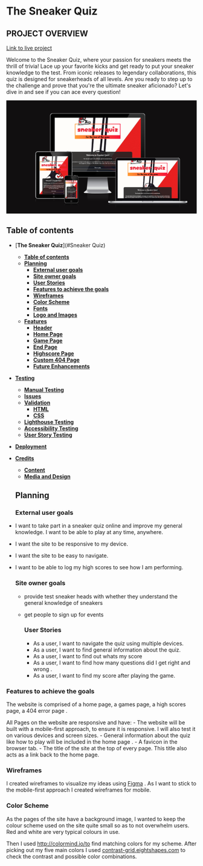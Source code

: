 # The Sneaker Quiz

## PROJECT OVERVIEW

[Link to live project](https://smbiko.github.io/sneaker-quiz/) 

Welcome to the Sneaker Quiz, where your passion for sneakers meets the thrill of trivia! Lace up your favorite kicks and get ready to put your sneaker knowledge to the test. From iconic releases to legendary collaborations, this quiz is designed for sneakerheads of all levels. Are you ready to step up to the challenge and prove that you're the ultimate sneaker aficionado? Let's dive in and see if you can ace every question!

![Responsive Mockup](assets/images/media/frames.png)

## **Table of contents**

- [**The Sneaker Quiz**](#Sneaker Quiz)
  - [**Table of contents**](#table-of-contents)
  - [**Planning**](#planning)
    - [**External user goals**](#external-user-goals)
    - [**Site owner goals**](#site-owner-goals)
    - [**User Stories**](#user-stories)
    - [**Features to achieve the goals**](#features-to-achieve-the-goals)
    - [**Wireframes**](#wireframes)
    - [**Color Scheme**](#color-scheme)
    - [**Fonts**](#fonts)
    - [**Logo and Images**](#logo-and-images)
  - [**Features**](#features)
    - [**Header**](#header)
    - [**Home Page**](#home-page)
    - [**Game Page**](#game-page)
    - [**End Page**](#end-page)
    - [**Highscore Page**](#highscore-page)
    - [**Custom 404 Page**](#custom-404-page)
    - [**Future Enhancements**](#future-enhancements)
- [**Testing**](#testing)
    - [**Manual Testing**](#manual-testing)
    - [**Issues**](#issues)
    - [**Validation**](#validation)
        - [**HTML**](#html)
        - [**CSS**](#css)
    - [**Lighthouse Testing**](#lighthouse-testing)
    - [**Accessibility Testing**](#accessibilty-testing)
    - [**User Story Testing**](#user-story-testing)
- [**Deployment**](#deployment)
- [**Credits**](#credits)
    - [**Content**](#content)
    - [**Media and Design**](#media-and-design)

  ## **Planning**


  ### **External user goals**

- I want to take part in a sneaker quiz online and improve my general knowledge. I want to be able to play at any time, anywhere.
- I want the site to be responsive to my device.
- I want the site to be easy to navigate.
- I want to be able to log my high scores to see how I am performing.

  ### **Site owner goals**

  - provide test sneaker heads with whether they understand the general knowledge of sneakers
  - get people to sign up for events

    ### **User Stories**

    - As a user, I want to navigate the quiz using multiple devices.
    - As a user, I want to find general information about the quiz.
    - As a user, I want to find out whats my score
    - As a user, I want to find how many questions did I get right and wrong .
    - As a user, I want to find my score after playing the game.


### **Features to achieve the goals**

The website is comprised of a home page, a games page, a high scores page, a 404 error page .

All Pages on the website are responsive and have:
    - The website will be built with a mobile-first approach, to ensure it is responsive. I will also test it on various devices and screen sizes.
    - General information about the quiz like how to play  will be included in the home page .
    - A favicon in the browser tab.
    - The title of the site at the top of every page. This title also acts as a link back to the home page.


### **Wireframes**

I created wireframes to visualize my ideas using [Figma](docs/wireframe/wireframe.png) . As I want to stick to the mobile-first approach I created wireframes for mobile.

### **Color Scheme**

As the pages of the site have a background image, I wanted to keep the colour scheme used on the site quite small so as to not overwhelm users. Red and white  are very typical colours in use.

Then I used http://colormind.io/to find matching colors for my scheme. After picking out my five main colors I used [contrast-grid.eightshapes.com](https://contrast-grid.eightshapes.com/?version=1.1.0&background-colors=&foreground-colors=%2383a603%0D%0A%231b4001%0D%0A%23f0deb4%0D%0A%23f6f7eb%0D%0A%23001e1d&es-color-form__tile-size=regular&es-color-form__show-contrast=aaa&es-color-form__show-contrast=aa&es-color-form__show-contrast=aa18&es-color-form__show-contrast=dnp) to check the contrast and possible color combinations.